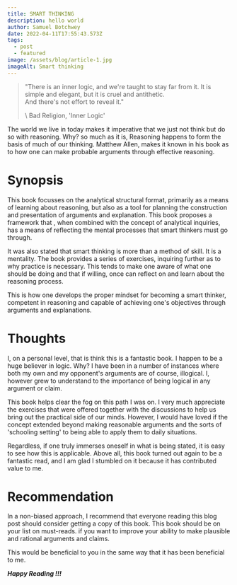 ```yaml
---
title: SMART THINKING
description: hello world
author: Samuel Botchwey
date: 2022-04-11T17:55:43.573Z
tags:
  - post
  - featured
image: /assets/blog/article-1.jpg
imageAlt: Smart thinking
---
```

> "There is an inner logic, and we're taught to stay far from it. It is simple and elegant, but it is cruel and antithetic. \
> And there's not effort to reveal it." 
>
> \    Bad Religion, 'Inner Logic'

The world we live in today makes it imperative that we just not think but do so with reasoning. Why? so much as it is, Reasoning happens to form the basis of much of our thinking. Matthew Allen, makes it known in his book as to how one can make probable arguments through effective reasoning.

# Synopsis

This book focusses on the analytical structural format, primarily as a means of learning about reasoning, but also as a tool for planning the construction and presentation of arguments and explanation. This book proposes a framework that , when combined with the concept of analytical inquiries, has a means of reflecting the mental processes that smart thinkers must go through.

It was also stated that smart thinking is more than a method of skill. It is a mentality. The book provides a series of exercises, inquiring further as to why practice is necessary. This tends to make one aware of what one should be doing and that if willing, once can reflect on and learn about the reasoning process.

This is how one develops the proper mindset for becoming a smart thinker, competent in reasoning and capable of achieving one's objectives through arguments and explanations.

# Thoughts

I, on a personal level, that is think this is a fantastic book. I happen to be a huge believer in logic. Why? I have been in a number of instances where both my own and my opponent's  arguments are of course, illogical. I, however grew to understand to the importance of being logical in any argument or claim. 

This book helps clear the fog on this path I was on. I very much appreciate the exercises that were offered together with the discussions to help us bring out the practical side of our minds. However, I would have loved if the concept extended beyond making reasonable arguments and the sorts of 'schooling setting' to being able to apply them to daily situations.

Regardless, if one truly immerses oneself in what is being stated, it is easy to see how this is applicable. Above all, this book turned out again to be a fantastic read, and I am glad I stumbled on it because it has contributed value to me.

# Recommendation

In a non-biased approach, I recommend that everyone reading this blog post should consider getting a copy of this book. This book should be on your list on must-reads. if you want to improve your ability to make plausible and rational arguments and claims. 

This would be beneficial to you in the same way that it has been beneficial to me.

***Happy Reading !!!***